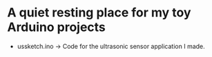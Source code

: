 # A quiet resting place for my toy Arduino projects
- ussketch.ino -> Code for the ultrasonic sensor application I made.
  

